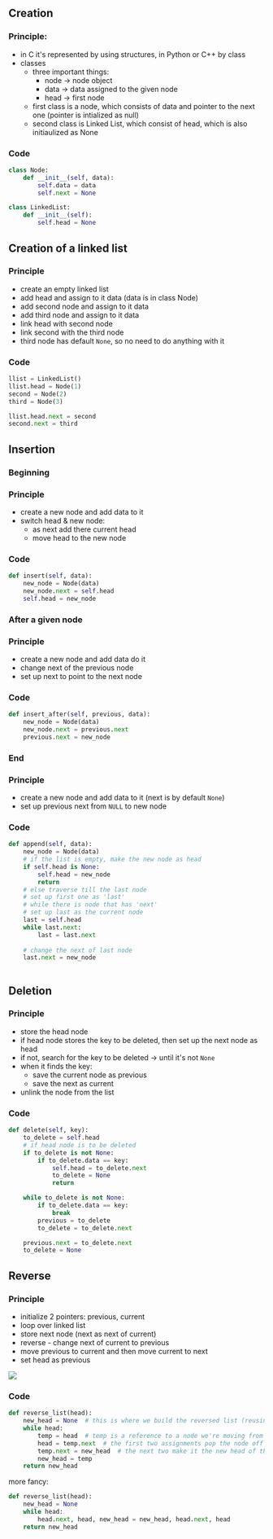 ## Creation
### Principle:
* in C it's represented by using structures, in Python or C++ by class
* classes
    * three important things:
        * node -> node object
        * data -> data assigned to the given node 
        * head -> first node
    * first class is a node, which consists of data and pointer to the next one (pointer is intialized as null)
    * second class is Linked List, which consist of head, which is also initiaulized as None 

### Code
```python
class Node:
    def __init__(self, data):
        self.data = data
        self.next = None

class LinkedList:
    def __init__(self):
        self.head = None
```

## Creation of a linked list
### Principle
* create an empty linked list 
* add head and assign to it data (data is in class Node)
* add second node and assign to it data
* add third node and assign to it data
* link head with second node 
* link second with the third node
* third node has default `None`, so no need to do anything with it

### Code
```python
llist = LinkedList()
llist.head = Node(1)
second = Node(2)
third = Node(3)

llist.head.next = second
second.next = third
```
## Insertion 
### Beginning
### Principle
* create a new node and add data to it
* switch head & new node:  
    * as next add there current head
    * move head to the new node

### Code
```python
def insert(self, data):
    new_node = Node(data)
    new_node.next = self.head
    self.head = new_node
```
### After a given node 
### Principle
* create a new node and add data do it 
* change next of the previous node
* set up next to point to the next node

### Code
```python
def insert_after(self, previous, data):
    new_node = Node(data)
    new_node.next = previous.next
    previous.next = new_node
```

### End
### Principle
* create a new node and add data to it (next is by default `None`)
* set up previous next from `NULL` to new node

### Code
```python
def append(self, data):
    new_node = Node(data)
    # if the list is empty, make the new node as head
    if self.head is None:
        self.head = new_node
        return
    # else traverse till the last node
    # set up first one as 'last'
    # while there is node that has 'next' 
    # set up last as the current node
    last = self.head 
    while last.next:
        last = last.next
    
    # change the next of last node
    last.next = new_node 
    
```

## Deletion
### Principle 
* store the head node 
* if head node stores the key to be deleted, then set up the next node as head
* if not, search for the key to be deleted -> until it's not `None`
* when it finds the key:
    * save the current node as previous
    * save the next as current
* unlink the node from the list     

### Code
```python
def delete(self, key):
    to_delete = self.head 
    # if head node is to be deleted
    if to_delete is not None:
        if to_delete.data == key:
            self.head = to_delete.next
            to_delete = None
            return 

    while to_delete is not None:
        if to_delete.data == key:
            break
        previous = to_delete
        to_delete = to_delete.next

    previous.next = to_delete.next
    to_delete = None
```

## Reverse
### Principle 
* initialize 2 pointers: previous, current 
* loop over linked list  
* store next node (next as next of current)
* reverse - change next of current to previous
* move previous to current and then move current to next 
* set head as previous 

![](https://media.geeksforgeeks.org/wp-content/cdn-uploads/RGIF2.gif)

### Code
```python
def reverse_list(head):
    new_head = None  # this is where we build the reversed list (reusing the existing nodes)
    while head:
        temp = head  # temp is a reference to a node we're moving from one list to the other
        head = temp.next  # the first two assignments pop the node off the front of the list
        temp.next = new_head  # the next two make it the new head of the reversed list
        new_head = temp
    return new_head       
```
more fancy:
```python
def reverse_list(head):
    new_head = None
    while head:
        head.next, head, new_head = new_head, head.next, head 
    return new_head
```
